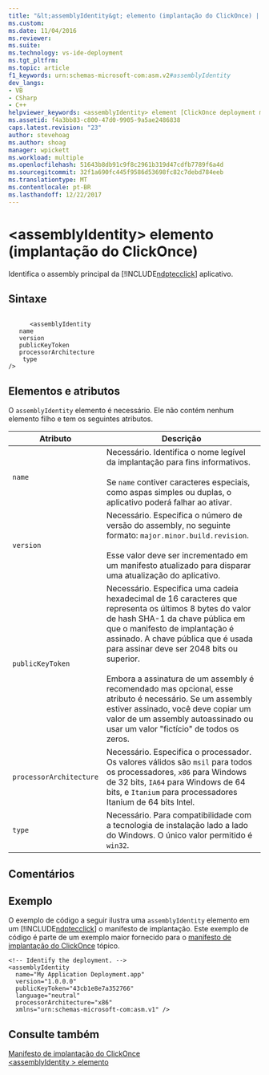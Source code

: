 ```yaml
---
title: "&lt;assemblyIdentity&gt; elemento (implantação do ClickOnce) | Microsoft Docs"
ms.custom: 
ms.date: 11/04/2016
ms.reviewer: 
ms.suite: 
ms.technology: vs-ide-deployment
ms.tgt_pltfrm: 
ms.topic: article
f1_keywords: urn:schemas-microsoft-com:asm.v2#assemblyIdentity
dev_langs:
- VB
- CSharp
- C++
helpviewer_keywords: <assemblyIdentity> element [ClickOnce deployment manifest]
ms.assetid: f4a3bb83-c800-47d0-9905-9a5ae2486838
caps.latest.revision: "23"
author: stevehoag
ms.author: shoag
manager: wpickett
ms.workload: multiple
ms.openlocfilehash: 51643b8db91c9f8c2961b319d47cdfb7789f6a4d
ms.sourcegitcommit: 32f1a690fc445f9586d53698fc82c7debd784eeb
ms.translationtype: MT
ms.contentlocale: pt-BR
ms.lasthandoff: 12/22/2017
---
```

# <a name="ltassemblyidentitygt-element-clickonce-deployment"></a>&lt;assemblyIdentity&gt; elemento (implantação do ClickOnce)
Identifica o assembly principal da [!INCLUDE[ndptecclick](../deployment/includes/ndptecclick_md.md)] aplicativo.  
  
## <a name="syntax"></a>Sintaxe  
  
```  
  
      <assemblyIdentity    
   name   
   version  
   publicKeyToken  
   processorArchitecture  
    type  
/>  
```  
  
## <a name="elements-and-attributes"></a>Elementos e atributos  
 O `assemblyIdentity` elemento é necessário. Ele não contém nenhum elemento filho e tem os seguintes atributos.  
  
|Atributo|Descrição|  
|---------------|-----------------|  
|`name`|Necessário. Identifica o nome legível da implantação para fins informativos.<br /><br /> Se `name` contiver caracteres especiais, como aspas simples ou duplas, o aplicativo poderá falhar ao ativar.|  
|`version`|Necessário. Especifica o número de versão do assembly, no seguinte formato: `major.minor.build.revision`.<br /><br /> Esse valor deve ser incrementado em um manifesto atualizado para disparar uma atualização do aplicativo.|  
|`publicKeyToken`|Necessário. Especifica uma cadeia hexadecimal de 16 caracteres que representa os últimos 8 bytes do valor de hash SHA-1 da chave pública em que o manifesto de implantação é assinado. A chave pública que é usada para assinar deve ser 2048 bits ou superior.<br /><br /> Embora a assinatura de um assembly é recomendado mas opcional, esse atributo é necessário. Se um assembly estiver assinado, você deve copiar um valor de um assembly autoassinado ou usar um valor "fictício" de todos os zeros.|  
|`processorArchitecture`|Necessário. Especifica o processador. Os valores válidos são `msil` para todos os processadores, `x86` para Windows de 32 bits, `IA64` para Windows de 64 bits, e `Itanium` para processadores Itanium de 64 bits Intel.|  
|`type`|Necessário. Para compatibilidade com a tecnologia de instalação lado a lado do Windows. O único valor permitido é `win32`.|  
  
## <a name="remarks"></a>Comentários  
  
## <a name="example"></a>Exemplo  
 O exemplo de código a seguir ilustra uma `assemblyIdentity` elemento em um [!INCLUDE[ndptecclick](../deployment/includes/ndptecclick_md.md)] o manifesto de implantação. Este exemplo de código é parte de um exemplo maior fornecido para o [manifesto de implantação do ClickOnce](../deployment/clickonce-deployment-manifest.md) tópico.  
  
```  
<!-- Identify the deployment. -->  
<assemblyIdentity   
  name="My Application Deployment.app"  
  version="1.0.0.0"  
  publicKeyToken="43cb1e8e7a352766"  
  language="neutral"  
  processorArchitecture="x86"  
  xmlns="urn:schemas-microsoft-com:asm.v1" />  
```  
  
## <a name="see-also"></a>Consulte também  
 [Manifesto de implantação do ClickOnce](../deployment/clickonce-deployment-manifest.md)   
 [\<assemblyIdentity > elemento](../deployment/assemblyidentity-element-clickonce-application.md)